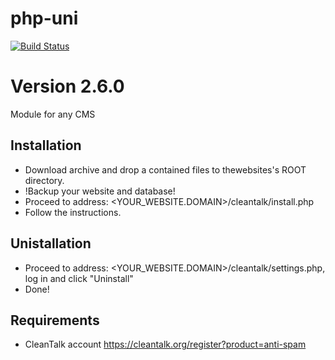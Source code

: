 php-uni
=======
[![Build Status](https://travis-ci.org/CleanTalk/php-uni.svg)](https://travis-ci.org/CleanTalk/php-uni)

# Version 2.6.0

Module for any CMS
## Installation
* Download archive and drop a contained files to thewebsites's  ROOT directory.
* !Backup your website and database!
* Proceed to address: <YOUR_WEBSITE.DOMAIN>/cleantalk/install.php
* Follow the instructions.

## Unistallation
* Proceed to address: <YOUR_WEBSITE.DOMAIN>/cleantalk/settings.php, log in and click "Uninstall"
* Done!

## Requirements

* CleanTalk account https://cleantalk.org/register?product=anti-spam